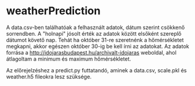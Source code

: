 # weatherPrediction
A data.csv-ben találhatóak a felhasznált adatok, dátum szerint csökkenő sorrendben. A "holnapi" jósolt érték az adatok között elsőként szereplő dátumot követő nap. Tehát ha október 31-re szeretnénk a hőmérsékletet megkapni, akkor egészen október 30-ig be kell írni az adatokat.
Az adatok forrása a http://idojarasbudapest.hu/archivalt-idojaras weboldal, ahol átlagoltam a minimum és maximum hőmérsékletet.

Az előrejelzéshez a predict.py futtatandó, aminek a data.csv, scale.pkl és weather.h5 fileokra lesz szüksége.

